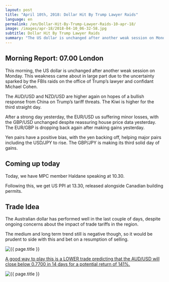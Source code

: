 ```yaml
---
layout: post
title: "April 10th, 2018: Dollar Hit By Trump Lawyer Raids"
language: en
permalink: /en/Dollar-Hit-By-Trump-Lawyer-Raids-10-apr-18/
image: /images/apr-18/2018-04-10_06-32-58.jpg
subtitle: Dollar Hit By Trump Lawyer Raids
summary: "The US dollar is unchanged after another weak session on Monday. This weakness came about in large part due to the uncertainty sparked by the FBIs raids on the office of Trump’s lawyer and confidant Michael Cohen"
---
```

## Morning Report: 07.00 London

This morning, the US dollar is unchanged after another weak session on Monday. This weakness came about in large part due to the uncertainty sparked by the FBIs raids on the office of Trump’s lawyer and confidant Michael Cohen. 

The AUD/USD and NZD/USD are higher again on hopes of a bullish response from China on Trump’s tariff threats. The Kiwi is higher for the third straight day. 

After a strong day yesterday, the EUR/USD us suffering minor losses, with the GBP/USD unchanged despite reassuring house price data yesterday. The EUR/GBP is dropping back again after making gains yesterday. 

Yen pairs have a positive bias, with the yen backing off, helping major pairs including the USD/JPY to rise. The GBP/JPY is making its third solid day of gains. 

## Coming up today 

Today, we have MPC member Haldane speaking at 10.30. 

Following this, we get US PPI at 13.30, released alongside Canadian building permits. 

## Trade Idea

The Australian dollar has performed well in the last couple of days, despite ongoing concerns about the impact of trade tariffs in the region. 

The medium and long term trend still is negative though, so it would be prudent to side with this and bet on a resumption of selling.

<img class="post-image" src="{{ site.url }}/images/apr-18/2018-04-10_06-32-58.jpg" alt="{{ page.title }}" title="{{ page.title }}">

<a href="%LINK%%?currency=GBP&market=forex&underlying=frxAUDUSD&formname=higherlower&duration_amount=14&duration_units=d&amount=10&amount_type=payout&expiry_type=duration&barrier=0.7700" target="_blank">A good way to play this is a LOWER trade predicting that the AUD/USD will close below 0.7700 in 14 days for a potential return of 141%.</a>

<img class="post-image" src="{{ site.url }}/images/apr-18/2018-04-10_06-35-01.jpg" alt="{{ page.title }}" title="{{ page.title }}">
